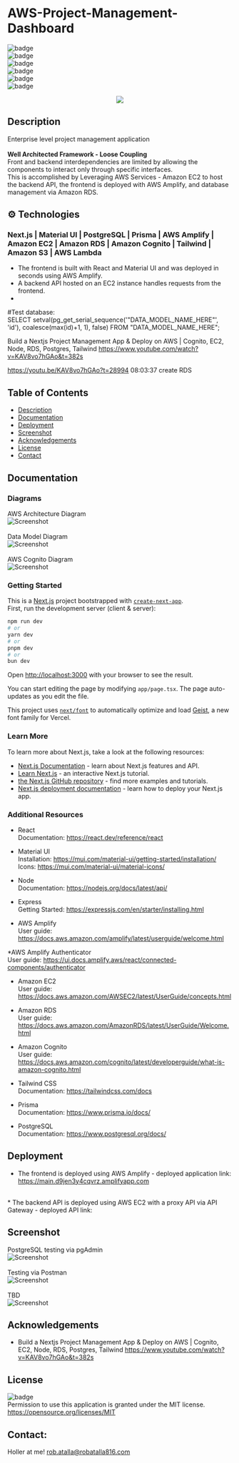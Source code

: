 
# AWS-Project-Management-Dashboard


  ![badge](https://img.shields.io/github/languages/top/ratalla816/AWS-Project-Management-Dashboard)
  <br> 
  ![badge](https://img.shields.io/github/languages/count/ratalla816/AWS-Project-Management-Dashboard)
  <br>
  ![badge](https://img.shields.io/github/issues/ratalla816/AWS-Project-Management-Dashboard)
  <br>
  ![badge](https://img.shields.io/github/issues-closed/ratalla816/AWS-Project-Management-Dashboard)
  <br>
  ![badge](https://img.shields.io/github/last-commit/ratalla816/AWS-Project-Management-Dashboard)
  <br>
  ![badge](https://img.shields.io/badge/license-MIT-important)

  <p align="center">
  <a href="https://skillicons.dev">
    <img src="https://skillicons.dev/icons?i=aws,react,nodejs,express,materialui,dynamodb" />
  </a>
</p>
  
## Description

Enterprise level project management application
<br>
<br>
**Well Architected Framework - Loose Coupling**
<br>
Front and backend interdependencies are limited by allowing the components to interact only through specific interfaces.
<br>
This is accomplished by Leveraging AWS Services - Amazon EC2 to host the backend API, the frontend is deployed with AWS Amplify, and database management via Amazon RDS.


## ⚙️ Technologies

### Next.js | Material UI | PostgreSQL | Prisma | AWS Amplify | Amazon EC2 | Amazon RDS | Amazon Cognito | Tailwind | Amazon S3 | AWS Lambda 

* The frontend is built with React and Material UI and was deployed in seconds using AWS Amplify.  
* A backend API hosted on an EC2 instance handles requests from the frontend. 
* 


#Test database:
<br>
SELECT setval(pg_get_serial_sequence('"DATA_MODEL_NAME_HERE"', 'id'), coalesce(max(id)+1, 1), false) FROM "DATA_MODEL_NAME_HERE";


Build a Nextjs Project Management App & Deploy on AWS | Cognito, EC2, Node, RDS, Postgres, Tailwind
https://www.youtube.com/watch?v=KAV8vo7hGAo&t=382s

https://youtu.be/KAV8vo7hGAo?t=28994
08:03:37 create RDS 

<!-- **May need to run**
next  14.0.0 - 14.2.9
Severity: high
Next.js Cache Poisoning - https://github.com/advisories/GHSA-gp8f-8m3g-qvj9
fix available via `npm audit fix --force`
Will install next@14.2.14, which is outside the stated dependency range
node_modules/next

1 high severity vulnerability

To address all issues, run:
  npm audit fix --force -->





 
  ## Table of Contents
  - [Description](#description)
  - [Documentation](#documentation)
  - [Deployment](#deployment)
  - [Screenshot](#screenshot)
  - [Acknowledgements](#acknowledgements)
  - [License](#license)
  - [Contact](#contact)

  ## Documentation
  
 ### Diagrams
 
  AWS Architecture Diagram
  <br>
 ![Screenshot](./assets/images/AWS_Architecture_Diagram.jpg)
  <br>
  <br>
  Data Model Diagram
  <br>
 ![Screenshot](./assets/images/Data_Model_Diagram.jpg)
  <br>
  <br>
  AWS Cognito Diagram
  <br>
 ![Screenshot](./assets/images/ProjectManagement_Map_AWS_Cognito.Diagram.jpg)
  

### Getting Started

This is a [Next.js](https://nextjs.org) project bootstrapped with [`create-next-app`](https://nextjs.org/docs/app/api-reference/cli/create-next-app).
<br>
First, run the development server (client & server):

```bash
npm run dev
# or
yarn dev
# or
pnpm dev
# or
bun dev
```

Open [http://localhost:3000](http://localhost:3000) with your browser to see the result.

You can start editing the page by modifying `app/page.tsx`. The page auto-updates as you edit the file.

This project uses [`next/font`](https://nextjs.org/docs/app/building-your-application/optimizing/fonts) to automatically optimize and load [Geist](https://vercel.com/font), a new font family for Vercel.

### Learn More

To learn more about Next.js, take a look at the following resources:

- [Next.js Documentation](https://nextjs.org/docs) - learn about Next.js features and API.
- [Learn Next.js](https://nextjs.org/learn) - an interactive Next.js tutorial.
- [the Next.js GitHub repository](https://github.com/vercel/next.js) - find more examples and tutorials.
- [Next.js deployment documentation](https://nextjs.org/docs/app/building-your-application/deploying) - learn how to deploy your Next.js app.

### Additional Resources

  * React<br>
Documentation: https://react.dev/reference/react

  * Material UI<br>
Installation: https://mui.com/material-ui/getting-started/installation/<br>
Icons: https://mui.com/material-ui/material-icons/

  * Node<br>
Documentation: https://nodejs.org/docs/latest/api/

  * Express<br>
Getting Started: https://expressjs.com/en/starter/installing.html

  * AWS Amplify<br>
User guide: https://docs.aws.amazon.com/amplify/latest/userguide/welcome.html

  *AWS Amplify Authenticator<br>
User guide: https://ui.docs.amplify.aws/react/connected-components/authenticator

  * Amazon EC2<br>
User guide: https://docs.aws.amazon.com/AWSEC2/latest/UserGuide/concepts.html

  * Amazon RDS<br>
User guide: https://docs.aws.amazon.com/AmazonRDS/latest/UserGuide/Welcome.html

  * Amazon Cognito<br>
User guide: https://docs.aws.amazon.com/cognito/latest/developerguide/what-is-amazon-cognito.html

  * Tailwind CSS<br>
Documentation: https://tailwindcss.com/docs

  * Prisma<br>
Documentation: https://www.prisma.io/docs/

  * PostgreSQL<br>
Documentation: https://www.postgresql.org/docs/

## Deployment

   * The frontend is deployed using AWS Amplify - deployed application link: <https://main.d9jen3y4cqvrz.amplifyapp.com>
   <br>   
   * The backend API is deployed using AWS EC2 with a proxy API via API Gateway - deployed API link: <https://70nlkwfw7i.execute-api.us-east-2.amazonaws.com/prod> 
 
  
  ## Screenshot
  
  PostgreSQL testing via pgAdmin
  <br>
 ![Screenshot](./assets/images/pgAdmin4-task-patch.jpg)
  <br>
  <br>
  Testing via Postman
  <br>
 ![Screenshot](./assets/images/postman-task-patch.jpg)
  <br>
  <br>
  TBD
  <br>
 ![Screenshot](./assets/images/TBD.jpg)
  
  
  ## Acknowledgements
  
  * Build a Nextjs Project Management App & Deploy on AWS | Cognito, EC2, Node, RDS, Postgres, Tailwind https://www.youtube.com/watch?v=KAV8vo7hGAo&t=382s
    
  ## License
  ![badge](https://img.shields.io/badge/license-MIT-important)
  <br>
  Permission to use this application is granted under the MIT license. <https://opensource.org/licenses/MIT>


   ## Contact:
   Holler at me! <a href="mailto:rob.atalla@robatalla816.com">rob.atalla@robatalla816.com</a>
